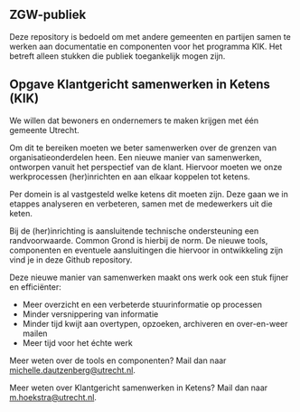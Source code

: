 ## ZGW-publiek
Deze repository is bedoeld om met andere gemeenten en partijen samen te werken aan documentatie en componenten voor het programma KIK. Het betreft alleen stukken die publiek toegankelijk mogen zijn. 

## Opgave Klantgericht samenwerken in Ketens (KIK)
We willen dat bewoners en ondernemers te maken krijgen met één gemeente Utrecht.

Om dit te bereiken moeten we beter samenwerken over de grenzen van organisatieonderdelen heen. Een nieuwe manier van samenwerken, ontworpen vanuit het perspectief van de klant. Hiervoor moeten we onze werkprocessen (her)inrichten en aan elkaar koppelen tot ketens.

Per domein is al vastgesteld welke ketens dit moeten zijn. Deze gaan we in etappes analyseren en verbeteren, samen met de medewerkers uit die keten.

Bij de (her)inrichting is aansluitende technische ondersteuning een randvoorwaarde. Common Grond is hierbij de norm. De nieuwe tools, componenten en eventuele aansluitingen die hiervoor in ontwikkeling zijn vind je in deze Github repository.

Deze nieuwe manier van samenwerken maakt ons werk ook een stuk fijner en efficiënter:

  -  Meer overzicht en een verbeterde stuurinformatie op processen
  -  Minder versnippering van informatie
  -  Minder tijd kwijt aan overtypen, opzoeken, archiveren en over-en-weer mailen
  -  Meer tijd voor het échte werk

Meer weten over de tools en componenten? Mail dan naar michelle.dautzenberg@utrecht.nl.

Meer weten over Klantgericht samenwerken in Ketens? Mail dan naar m.hoekstra@utrecht.nl.
